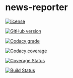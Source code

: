 # news-reporter

[![license](https://img.shields.io/github/license/mashape/apistatus.svg)]()

[![GitHub version](https://badge.fury.io/gh/bit-coder1%2Fnews-reporter.svg)](https://badge.fury.io/gh/bit-coder1%2Fnews-reporter)

[![Codacy grade](https://img.shields.io/codacy/grade/e27821fb6289410b8f58338c7e0bc686.svg)]()

[![Codacy coverage](https://img.shields.io/codacy/coverage/c44df2d9c89a4809896914fd1a40bedd.svg)]()

[![Coverage Status](https://coveralls.io/repos/github/bit-coder1/news-reporter/badge.svg?branch=master)](https://coveralls.io/github/bit-coder1/news-reporter?branch=master)

[![Build Status](https://travis-ci.org/bit-coder1/news-reporter.svg?branch=master)](https://travis-ci.org/bit-coder1/news-reporter)
